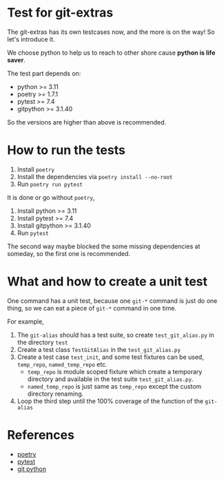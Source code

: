 # Test for git-extras
The git-extras has its own testcases now, and the more is on the way! So let's introduce it.

We choose python to help us to reach to other shore cause **python is life saver**.

The test part depends on:

* python >= 3.11
* poetry >= 1.7.1
* pytest >= 7.4
* gitpython >= 3.1.40

So the versions are higher than above is recommended.

# How to run the tests
1. Install `poetry`
2. Install the dependencies via `poetry install --no-root`
3. Run `poetry run pytest`

It is done or go without `poetry`,

1. Install python >= 3.11
2. Install pytest >= 7.4
3. Install gitpython >= 3.1.40
4. Run `pytest`

The second way maybe blocked the some missing dependencies at someday, so the first one is recommended.

# What and how to create a unit test
One command has a unit test, because one `git-*` command is just do one thing, so we can eat a piece of `git-*` command in one time.

For example,

1. The `git-alias` should has a test suite, so create `test_git_alias.py` in the directory `test`
2. Create a test class `TestGitAlias` in the `test_git_alias.py`
3. Create a test case `test_init`, and some test fixtures can be used, `temp_repo`, `named_temp_repo` etc.
    * `temp_repo` is module scoped fixture which create a temporary directory and available in the test suite `test_git_alias.py`.
    * `named_temp_repo` is just same as `temp_repo` except the custom directory renaming.
4. Loop the third step until the 100% coverage of the function of the `git-alias`

# References
* [poetry](https://github.com/python-poetry/poetry)
* [pytest](https://github.com/pytest-dev/pytest/)
* [git python](https://github.com/gitpython-developers/GitPython)
